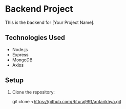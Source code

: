 # Backend Project

This is the backend for [Your Project Name].

## Technologies Used
- Node.js
- Express
- MongoDB
- Axios

## Setup

1. Clone the repository:
   
   git clone <https://github.com/Rituraj991/antarikhya.git
